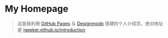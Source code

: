 # My Homepage
> 这是我利用 <a href="https://pages.github.com/">GitHub Pages</a> 与 <a href="https://designmodo.com/">Designmodo</a> 搭建的个人介绍页，绝对地址是 <a href="https://igeeker.github.io/introduction">igeeker.github.io/introduction</a> 
